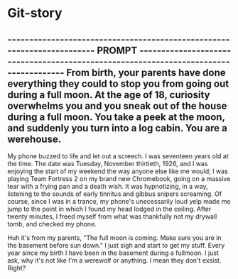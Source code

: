 # Git-story

----------------------------------------------------------------------- PROMPT -------------------------------------------------------------------------------------
From birth, your parents have done everything they could to stop you from going out during a full moon. 
At the age of 18, curiosity overwhelms you and you sneak out of the house during a full moon. You take a peek at the moon, and suddenly you turn into a log cabin. You are a werehouse.
--------------------------------------------------------------------------------------------------------------------------------------------------------------------

  My phone buzzed to life and let out a screech.
  I was seventeen years old at the time. The date was Tuesday, November thirtieth, 1926, and I was enjoying the start of my weekend the way anyone else like me would; I was playing Team Fortress 2 on my brand new Chromebook, going on a massive tear with a frying pan and a death wish. It was hypnotizing, in a way, listening to the sounds of early tinnitus and gibbus snipers screaming. Of course, since I was in a trance, my phone's unecessarily loud yelp made me jump to the point in which I found my head lodged in the ceiling. After twenty minutes, I freed myself from what was thankfully not my drywall tomb, and checked my phone.

  Huh it's from my parents, "The full moon is coming. Make sure you are in the basement before sun down." I just sigh and start to get my stuff. Every year since my birth I have been in the basement during a fullmoon. I just ask, why it's not like I'm a werewolf or anything. I mean they don't exsist. Right?
